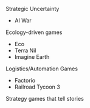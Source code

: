Strategic Uncertainty
- AI War

Ecology-driven games
- Eco
- Terra Nil
- Imagine Earth

Logistics/Automation Games
- Factorio
- Railroad Tycoon 3

Strategy games that tell stories

